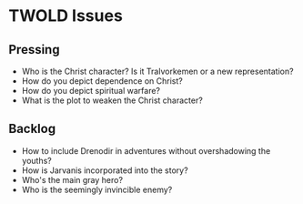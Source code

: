 # TWOLD Issues

## Pressing

* Who is the Christ character?  Is it Tralvorkemen or a new representation?
* How do you depict dependence on Christ?
* How do you depict spiritual warfare?
* What is the plot to weaken the Christ character?

## Backlog

- How to include Drenodir in adventures without overshadowing the youths?
- How is Jarvanis incorporated into the story?
- Who's the main gray hero?
- Who is the seemingly invincible enemy?